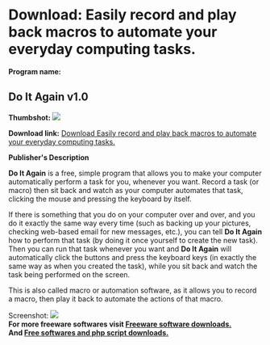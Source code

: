 # Download: Easily record and play back macros to automate your everyday computing tasks.

**Program name:**

## Do It Again v1.0

  
**Thumbshot:** ![](http://www.freewarefiles.com/screenshot/doitagain_md.gif)   
  
**Download link:** [Download Easily record and play back macros to automate your everyday computing tasks.](http://freesoftwares.boysofts.com/Do-It-Again-V_program_36359.html)  
  


**Publisher's Description**  
  


**Do It Again** is a free, simple program that allows you to make your computer automatically perform a task for you, whenever you want. Record a task (or macro) then sit back and watch as your computer automates that task, clicking the mouse and pressing the keyboard by itself.   
  
If there is something that you do on your computer over and over, and you do it exactly the same way every time (such as backing up your pictures, checking web-based email for new messages, etc.), you can tell **Do It Again** how to perform that task (by doing it once yourself to create the new task). Then you can run that task whenever you want and **Do It Again** will automatically click the buttons and press the keyboard keys (in exactly the same way as when you created the task), while you sit back and watch the task being performed on the screen.   
  
This is also called macro or automation software, as it allows you to record a macro, then play it back to automate the actions of that macro. 

  
  
Screenshot: ![](http://www.freewarefiles.com/screenshot/doitagain.gif)   
**For more freeware softwares visit [Freeware software downloads.](http://freesoftwares.boysofts.com/)**   
**And [Free softwares and php script downloads.](http://www.boysofts.com/)**
